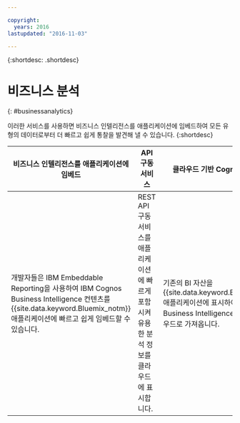 ```yaml
---

copyright:
  years: 2016
lastupdated: "2016-11-03"

---
```



{:shortdesc: .shortdesc}

# 비즈니스 분석
{: #businessanalytics}

이러한 서비스를 사용하면 비즈니스 인텔리전스를 애플리케이션에 임베드하여 모든 유형의 데이터로부터 더 빠르고 쉽게 통찰을 발견해 낼 수 있습니다.
{:shortdesc}


비즈니스 인텔리전스를 애플리케이션에 임베드 | API 구동 서비스 | 클라우드 기반 Cognos BI 컨텐츠
--- | --- | ---
개발자들은 IBM Embeddable Reporting을 사용하여 IBM Cognos Business Intelligence 컨텐츠를 {{site.data.keyword.Bluemix_notm}} 애플리케이션에 빠르고 쉽게 임베드할 수 있습니다.  | REST API 구동 서비스를 애플리케이션에 빠르게 포함시켜 유용한 분석 정보를 클라우드에 표시합니다.  | 기존의 BI 자산을 {{site.data.keyword.Bluemix_notm}} 애플리케이션에 표시하여 Cognos Business Intelligence 컨텐츠를 클라우드로 가져옵니다.
